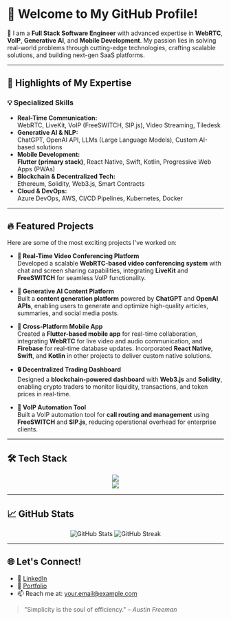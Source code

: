 # 👋 Welcome to My GitHub Profile!

🚀 I am a **Full Stack Software Engineer** with advanced expertise in **WebRTC**, **VoIP**, **Generative AI**, and **Mobile Development**. My passion lies in solving real-world problems through cutting-edge technologies, crafting scalable solutions, and building next-gen SaaS platforms.

---

## 🌟 Highlights of My Expertise

### 💡 **Specialized Skills**
- **Real-Time Communication:**  
  WebRTC, LiveKit, VoIP (FreeSWITCH, SIP.js), Video Streaming, Tiledesk  
- **Generative AI & NLP:**  
  ChatGPT, OpenAI API, LLMs (Large Language Models), Custom AI-based solutions  
- **Mobile Development:**  
  **Flutter (primary stack)**, React Native, Swift, Kotlin, Progressive Web Apps (PWAs)  
- **Blockchain & Decentralized Tech:**  
  Ethereum, Solidity, Web3.js, Smart Contracts  
- **Cloud & DevOps:**  
  Azure DevOps, AWS, CI/CD Pipelines, Kubernetes, Docker  

---

## 🔥 Featured Projects
Here are some of the most exciting projects I've worked on:

- **🎥 Real-Time Video Conferencing Platform**  
  Developed a scalable **WebRTC-based video conferencing system** with chat and screen sharing capabilities, integrating **LiveKit** and **FreeSWITCH** for seamless VoIP functionality.

- **🧠 Generative AI Content Platform**  
  Built a **content generation platform** powered by **ChatGPT** and **OpenAI APIs**, enabling users to generate and optimize high-quality articles, summaries, and social media posts.

- **📲 Cross-Platform Mobile App**  
  Created a **Flutter-based mobile app** for real-time collaboration, integrating **WebRTC** for live video and audio communication, and **Firebase** for real-time database updates. Incorporated **React Native**, **Swift**, and **Kotlin** in other projects to deliver custom native solutions.

- **🔒 Decentralized Trading Dashboard**  
  Designed a **blockchain-powered dashboard** with **Web3.js** and **Solidity**, enabling crypto traders to monitor liquidity, transactions, and token prices in real-time.

- **📡 VoIP Automation Tool**  
  Built a VoIP automation tool for **call routing and management** using **FreeSWITCH** and **SIP.js**, reducing operational overhead for enterprise clients.

---

## 🛠️ Tech Stack
<p align="center">
  <img src="https://skillicons.dev/icons?i=webrtc,flutter,react,kotlin,swift,docker,kubernetes,solidity,azure,aws,nodejs,python,java" /><br/>
  <img src="https://skillicons.dev/icons?i=voip,firebase,graphql,redis,mongodb,postgres,typescript" />
</p>

---

## 📈 GitHub Stats
<p align="center">
  <img src="https://github-readme-stats.vercel.app/api?username=yourusername&show_icons=true&theme=radical" alt="GitHub Stats" />
  <img src="https://github-readme-streak-stats.herokuapp.com/?user=yourusername&theme=radical" alt="GitHub Streak" />
</p>

---

## 🌐 Let's Connect!
- 💼 [LinkedIn](https://linkedin.com/in/yourusername)  
- 🌟 [Portfolio](https://yourportfolio.com)  
- 📫 Reach me at: your.email@example.com  

> "Simplicity is the soul of efficiency." – *Austin Freeman*
